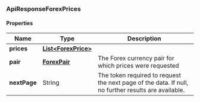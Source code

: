 
[//]: # (CLASS:ApiResponseForexPrices)

[//]: # (KIND:object)

### ApiResponseForexPrices

#### Properties

[//]: # (START_DEFINITION)

Name | Type | Description
------------ | ------------- | -------------
**prices** | [**List&lt;ForexPrice&gt;**](ForexPrice.md) |  &nbsp;
**pair** | [**ForexPair**](ForexPair.md) | The Forex currency pair for which prices were requested &nbsp;
**nextPage** | String | The token required to request the next page of the data. If null, no further results are available. &nbsp;

[//]: # (END_DEFINITION)


[//]: # (CONTAINED_CLASS:ForexPrice)


[//]: # (CONTAINED_CLASS:ForexPair)





